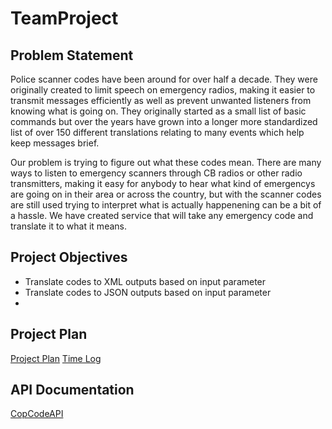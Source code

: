 # TeamProject
## Problem Statement
Police scanner codes have been around for over half a decade. They were originally created to limit speech on emergency radios, making it easier to transmit messages efficiently as well as prevent unwanted listeners from knowing what is going on. They originally started as a small list of basic commands but over the years have grown into a longer more standardized list of over 150 different translations relating to many events which help keep messages brief.

Our problem is trying to figure out what these codes mean. There are many ways to listen to emergency scanners through CB radios or other radio transmitters, making it easy for anybody to hear what kind of emergencys are going on in their area or across the country, but with the scanner codes are still used trying to interpret what is actually happenening can be a bit of a hassle. We have created service that will take any emergency code and translate it to what it means.
## Project Objectives
* Translate codes to XML outputs based on input parameter
* Translate codes to JSON outputs based on input parameter
* 

## Project Plan
[Project Plan](ProjectPlan.md)
[Time Log](TimeLog.md)

## API Documentation
[CopCodeAPI](CopCodeAPI.md)

